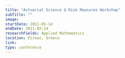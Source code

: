 ```yaml
---
title: "Actuarial Science & Risk Measures Workshop"
subTitle: ""
image:
startDate: 2011-05-14
endDate: 2011-05-14
researchFields: Applied Mathematics
location: Pireas, Greece
link: 
type: conference
---
```

